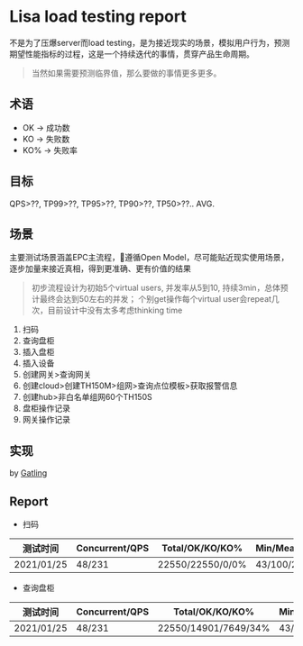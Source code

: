 # Lisa load testing report

不是为了压爆server而load testing，是为接近现实的场景，模拟用户行为，预测期望性能指标的过程，这是一个持续迭代的事情，贯穿产品生命周期。
> 当然如果需要预测临界值，那么要做的事情更多更多。

## 术语

* OK -> 成功数
* KO -> 失败数
* KO% -> 失败率

## 目标

QPS>??, TP99>??, TP95>??, TP90>??, TP50>??.. AVG.

## 场景

主要测试场景涵盖EPC主流程，遵循Open Model，尽可能贴近现实使用场景，逐步加量来接近真相，得到更准确、更有价值的结果

> 初步流程设计为初始5个virtual users, 并发率从5到10, 持续3min，总体预计最终会达到50左右的并发；
个别get操作每个virtual user会repeat几次，目前设计中没有太多考虑thinking time

1. 扫码
2. 查询盘柜
3. 插入盘柜
4. 插入设备
5. 创建网关>查询网关
6. 创建cloud>创建TH150M>组网>查询点位模板>获取报警信息
7. 创建hub>非白名单组网60个TH150S
8. 盘柜操作记录
9. 网关操作记录

## 实现

by [Gatling](https://gatling.io/)

## Report

* 扫码

|  测试时间   | Concurrent/QPS | Total/OK/KO/KO% | Min/Mean/Max  | TP99 | TP95 | TP75 | TP50
|  ----  | ---- | ----  |  ----  | ----  |  ----  | ----  |----
| 2021/01/25 | 48/231 | 22550/22550/0/0% |43/100/2859|689|240|97|62

* 查询盘柜

|  测试时间   | Concurrent/QPS | Total/OK/KO/KO% | Min/Mean/Max  | TP99 | TP95 | TP75 | TP50
|  ----  | ---- | ----  |  ----  | ----  |  ----  | ----  |----
| 2021/01/25 | 48/231 | 22550/14901/7649/34% |43/100/2859|689|240|97|62

